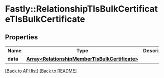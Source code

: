 # Fastly::RelationshipTlsBulkCertificateTlsBulkCertificate

## Properties

| Name | Type | Description | Notes |
| ---- | ---- | ----------- | ----- |
| **data** | [**Array&lt;RelationshipMemberTlsBulkCertificate&gt;**](RelationshipMemberTlsBulkCertificate.md) |  | [optional] |

[[Back to API list]](../../README.md#endpoints) [[Back to README]](../../README.md)

